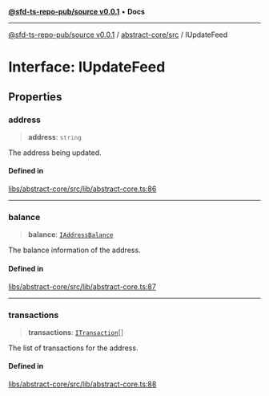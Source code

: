 [**@sfd-ts-repo-pub/source v0.0.1**](../../../README.md) • **Docs**

***

[@sfd-ts-repo-pub/source v0.0.1](../../../modules.md) / [abstract-core/src](../README.md) / IUpdateFeed

# Interface: IUpdateFeed

## Properties

### address

> **address**: `string`

The address being updated.

#### Defined in

[libs/abstract-core/src/lib/abstract-core.ts:86](https://github.com/Steadfast-Digital/sfd-ts-repo-pub/blob/fc79dbd051d9d700fc06cf580f06693f6be34283/libs/abstract-core/src/lib/abstract-core.ts#L86)

***

### balance

> **balance**: [`IAddressBalance`](IAddressBalance.md)

The balance information of the address.

#### Defined in

[libs/abstract-core/src/lib/abstract-core.ts:87](https://github.com/Steadfast-Digital/sfd-ts-repo-pub/blob/fc79dbd051d9d700fc06cf580f06693f6be34283/libs/abstract-core/src/lib/abstract-core.ts#L87)

***

### transactions

> **transactions**: [`ITransaction`](ITransaction.md)[]

The list of transactions for the address.

#### Defined in

[libs/abstract-core/src/lib/abstract-core.ts:88](https://github.com/Steadfast-Digital/sfd-ts-repo-pub/blob/fc79dbd051d9d700fc06cf580f06693f6be34283/libs/abstract-core/src/lib/abstract-core.ts#L88)
